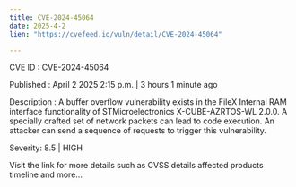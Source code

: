 ```yaml
---
title: CVE-2024-45064
date: 2025-4-2
lien: "https://cvefeed.io/vuln/detail/CVE-2024-45064"

---
```


CVE ID : CVE-2024-45064

Published :  April 2
2025
2:15 p.m. | 3 hours
1 minute ago

Description : A buffer overflow vulnerability exists in the FileX Internal RAM interface functionality of STMicroelectronics X-CUBE-AZRTOS-WL 2.0.0. A specially crafted set of network packets can lead to code execution. An attacker can send a sequence of requests to trigger this vulnerability.

Severity: 8.5 | HIGH

Visit the link for more details
such as CVSS details
affected products
timeline
and more...
